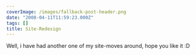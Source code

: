 ```yaml
---
coverImage: /images/fallback-post-header.png
date: "2008-04-11T11:59:23.000Z"
tags: []
title: Site-Redesign
---
```


Well, i have had another one of my site-moves around, hope you like it :D
